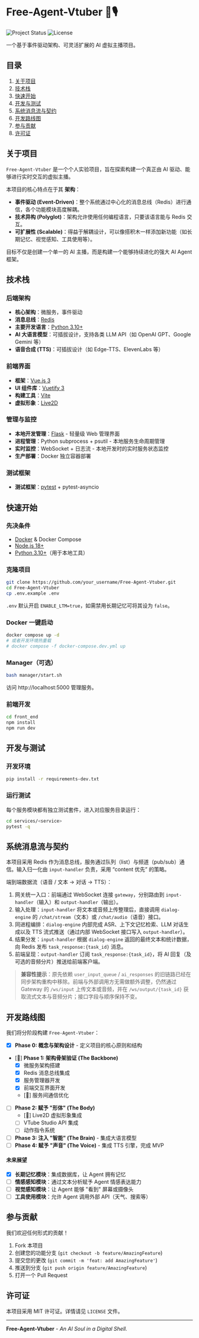 # Free-Agent-Vtuber 🤖🎙️

![Project Status](https://img.shields.io/badge/status-in%20development-blue)
![License](https://img.shields.io/badge/license-MIT-green)

一个基于事件驱动架构、可灵活扩展的 AI 虚拟主播项目。

## 目录

1. [关于项目](#关于项目)
2. [技术栈](#技术栈)
3. [快速开始](#快速开始)
4. [开发与测试](#开发与测试)
5. [系统消息流与契约](#系统消息流与契约)
6. [开发路线图](#开发路线图)
7. [参与贡献](#参与贡献)
8. [许可证](#许可证)

## 关于项目

`Free-Agent-Vtuber` 是一个个人实验项目，旨在探索构建一个真正由 AI 驱动、能够进行实时交互的虚拟主播。

本项目的核心特点在于其 **架构**：

* **事件驱动 (Event-Driven)**：整个系统通过中心化的消息总线（Redis）进行通信，各个功能模块高度解耦。
* **技术异构 (Polyglot)**：架构允许使用任何编程语言，只要该语言能与 Redis 交互。
* **可扩展性 (Scalable)**：得益于解耦设计，可以像搭积木一样添加新功能（如长期记忆、视觉感知、工具使用等）。

目标不仅是创建一个单一的 AI 主播，而是构建一个能够持续进化的强大 AI Agent 框架。

## 技术栈

### 后端架构
* **核心架构**：微服务，事件驱动
* **消息总线**：[Redis](https://redis.io/)
* **主要开发语言**：[Python 3.10+](https://www.python.org/)
* **AI 大语言模型**：可插拔设计，支持各类 LLM API（如 OpenAI GPT、Google Gemini 等）
* **语音合成 (TTS)**：可插拔设计（如 Edge-TTS、ElevenLabs 等）

### 前端界面
* **框架**：[Vue.js 3](https://vuejs.org/)
* **UI 组件库**：[Vuetify 3](https://vuetifyjs.com/)
* **构建工具**：[Vite](https://vitejs.dev/)
* **虚拟形象**：[Live2D](https://www.live2d.com/)

### 管理与监控
* **本地开发管理**：[Flask](https://flask.palletsprojects.com/) - 轻量级 Web 管理界面
* **进程管理**：Python subprocess + psutil - 本地服务生命周期管理
* **实时监控**：WebSocket + 日志流 - 本地开发时的实时服务状态监控
* **生产部署**：Docker 独立容器部署

### 测试框架
* **测试框架**：[pytest](https://pytest.org/) + pytest-asyncio

## 快速开始

### 先决条件
* [Docker](https://www.docker.com/) & Docker Compose
* [Node.js 18+](https://nodejs.org/)
* [Python 3.10+](https://www.python.org/)（用于本地工具）

### 克隆项目

```bash
git clone https://github.com/your_username/Free-Agent-Vtuber.git
cd Free-Agent-Vtuber
cp .env.example .env
```

`.env` 默认开启 `ENABLE_LTM=true`，如需禁用长期记忆可将其设为 `false`。

### Docker 一键启动

```bash
docker compose up -d
# 或者开发环境热重载
# docker compose -f docker-compose.dev.yml up
```

### Manager（可选）

```bash
bash manager/start.sh
```

访问 http://localhost:5000 管理服务。

### 前端开发

```bash
cd front_end
npm install
npm run dev
```

## 开发与测试

### 开发环境

```bash
pip install -r requirements-dev.txt
```

### 运行测试

每个服务模块都有独立测试套件，进入对应服务目录运行：

```bash
cd services/<service>
pytest -q
```

## 系统消息流与契约

本项目采用 Redis 作为消息总线，服务通过队列（list）与频道（pub/sub）通信。输入归一化由 `input-handler` 负责，采用 “content 优先” 的策略。

端到端数据流（语音 / 文本 → 对话 → TTS）：

1. 网关统一入口：前端通过 WebSocket 连接 `gateway`，分别路由到 `input-handler`（输入）和 `output-handler`（输出）。
2. 输入处理：`input-handler` 将文本或音频上传整理后，直接调用 `dialog-engine` 的 `/chat/stream`（文本）或 `/chat/audio`（语音）接口。
3. 同进程编排：`dialog-engine` 内部完成 ASR、上下文记忆检索、LLM 对话生成以及 TTS 流式推送（通过内部 WebSocket 接口写入 `output-handler`）。
4. 结果分发：`input-handler` 根据 `dialog-engine` 返回的最终文本和统计数据，向 Redis 发布 `task_response:{task_id}` 消息。
5. 前端呈现：`output-handler` 订阅 `task_response:{task_id}`，将 AI 回复（及可选的音频分片）推送给前端客户端。

> **兼容性提示**：原先依赖 `user_input_queue` / `ai_responses` 的旧链路已经在同步架构重构中移除。前端与外部调用方无需做额外调整，仍然通过 Gateway 的 `/ws/input` 上传文本或音频，并在 `/ws/output/{task_id}` 获取流式文本与音频分片；接口字段与顺序保持不变。

## 开发路线图

我们将分阶段构建 `Free-Agent-Vtuber`：

- [x] **Phase 0: 概念与架构设计** - 定义项目的核心原则和结构
- [🚧] **Phase 1: 架构骨架验证 (The Backbone)**
  - [x] 微服务架构搭建
  - [x] Redis 消息总线集成
  - [x] 服务管理器开发
  - [x] 前端交互界面开发
  - [🚧] 服务间通信优化
- [ ] **Phase 2: 赋予 "形体" (The Body)**
  - [🚧] Live2D 虚拟形象集成
  - [ ] VTube Studio API 集成
  - [ ] 动作指令系统
- [ ] **Phase 3: 注入 "智能" (The Brain)** - 集成大语言模型
- [ ] **Phase 4: 赋予 "声音" (The Voice)** - 集成 TTS 引擎，完成 MVP

#### 未来展望

* [x] **长期记忆模块**：集成数据库，让 Agent 拥有记忆
* [ ] **情感感知模块**：通过文本分析赋予 Agent 情感表达能力
* [ ] **视觉感知模块**：让 Agent 能够 "看到" 屏幕或摄像头
* [ ] **工具使用模块**：允许 Agent 调用外部 API（天气、搜索等）

## 参与贡献

我们欢迎任何形式的贡献！

1. Fork 本项目
2. 创建您的功能分支 (`git checkout -b feature/AmazingFeature`)
3. 提交您的更改 (`git commit -m 'feat: add AmazingFeature'`)
4. 推送到分支 (`git push origin feature/AmazingFeature`)
5. 打开一个 Pull Request

## 许可证

本项目采用 MIT 许可证。详情请见 `LICENSE` 文件。

---
**Free-Agent-Vtuber** - *An AI Soul in a Digital Shell.*


